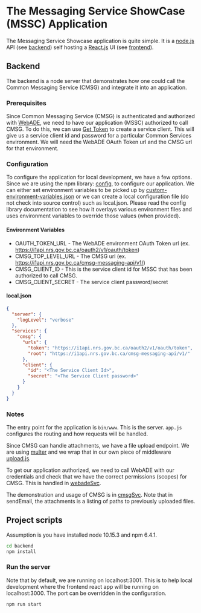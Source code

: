 # The Messaging Service ShowCase (MSSC) Application
The Messaging Service Showcase application is quite simple.  It is a [node.js](https://nodejs.org/) API (see [backend](./README.md)) self hosting a [React.js](https://reactjs.org) UI (see [frontend](../frontend)). 

## Backend
The backend is a node server that demonstrates how one could call the Common Messaging Service (CMSG) and integrate it into an application.

### Prerequisites
Since Common Messaging Service (CMSG) is authenticated and authorized with [WebADE](http://webade.org), we need to have our application (MSSC) authorized to call CMSG.  To do this, we can use [Get Token](https://github.com/bcgov/nr-get-token) to create a service client.  This will give us a service client id and password for a particular Common Services environment.  We will need the WebADE OAuth Token url and the CMSG url for that environment.

### Configuration
To configure the application for local development, we have a few options.  Since we are using the npm library: [config](https://www.npmjs.com/package/config), to configure our application.  We can either set environment variables to be picked up by [custom-environment-variables.json](/config/custom-environment-variables.json) or we can create a local configuration file (do not check into source control) such as local.json.  Please read the config library documentation to see how it overlays various environment files and uses environment variables to override those values (when provided).

#### Environment Variables

* OAUTH\_TOKEN\_URL - The WebADE environment OAuth Token url (ex. https://i1api.nrs.gov.bc.ca/oauth2/v1/oauth/token)
* CMSG\_TOP\_LEVEL\_URL - The CMSG url (ex. https://i1api.nrs.gov.bc.ca/cmsg-messaging-api/v1/)
* CMSG\_CLIENT\_ID - This is the service client id for MSSC that has been authorized to call CMSG.
* CMSG\_CLIENT\_SECRET - The service client password/secret

#### local.json

```json 
{
  "server": {
    "logLevel": "verbose"
  },
  "services": {
    "cmsg": {
      "urls": {
        "token": "https://i1api.nrs.gov.bc.ca/oauth2/v1/oauth/token",
        "root": "https://i1api.nrs.gov.bc.ca/cmsg-messaging-api/v1/"
      },
      "client": {
        "id": "<The Service Client Id>",
        "secret": "<The Service Client password>"
      }
    }
  }
}
```

### Notes

The entry point for the application is `bin/www`. This is the server.  `app.js` configures the routing and how requests will be handled.  

Since CMSG can handle attachments, we have a file upload endpoint.  We are using [multer](https://www.npmjs.com/package/multer) and we wrap that in our own piece of middleware [upload.js](middleware/upload.js). 

To get our application authorized, we need to call WebADE with our credentials and check that we have the correct permissions (scopes) for CMSG.  This is handled in [webadeSvc](oauthService/webadeSvc.js).  

The demonstration and usage of CMSG is in [cmsgSvc](msgService/cmsgSvc.js).  Note that in sendEmail, the attachments is a listing of paths to previously uploaded files.   

## Project scripts

Assumption is you have installed node 10.15.3 and npm 6.4.1.  

``` sh
cd backend
npm install
```

### Run the server
Note that by default, we are running on localhost:3001.  This is to help local development where the frontend react app will be running on localhost:3000.  The port can be overridden in the configuration.  

``` sh
npm run start
```


